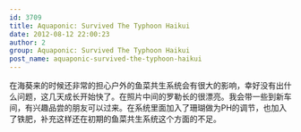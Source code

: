 ```yaml
---
id: 3709
title: Aquaponic: Survived The Typhoon Haikui
date: 2012-08-12 22:00:23
author: 2
group: Aquaponic: Survived The Typhoon Haikui
post_name: aquaponic-survived-the-typhoon-haikui
---
```


在海葵来的时候还非常的担心户外的鱼菜共生系统会有很大的影响，幸好没有出什么问题，这几天成长开始快了。在照片中间的罗勒长的很漂亮。我会带一些到新车间，有兴趣品尝的朋友可以过来。在系统里面加入了珊瑚做为PH的调节，也加入了铁肥，补充这样还在初期的鱼菜共生系统这个方面的不足。